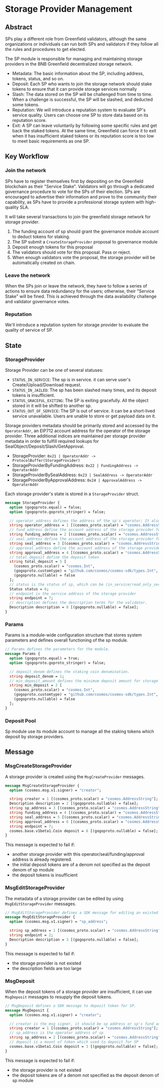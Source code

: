 # Storage Provider Management

## Abstract

SPs play a different role from Greenfield validators, although the same organizations or individuals can run both SPs
and validators if they follow all the rules and procedures to get elected.

The SP module is responsible for managing and maintaining storage providers in the BNB Greenfield decentralized
storage network.

- Metadata: The basic information about the SP, including address, tokens, status, and so on.
- Deposit: Each SP who wants to join the storage network should stake tokens to ensure that it can provide storage
  services normally
- Slash: The data stored on the SP will be challenged from time to time. When a challenge is successful, the SP will be
  slashed, and deducted some tokens.
- Reputation: We will introduce a reputation system to evaluate SP's service quality. Users can choose one SP to store
  data based on its reputation score.
- Exit: A SP can leave voluntarily by following some specific rules and get back the staked tokens. At the same time,
  Greenfield can force it to exit when it has insufficient staked tokens or its reputation score is too low to meet
  basic requirements as one SP.

## Key Workflow

### Join the network

SPs have to register themselves first by depositing on the Greenfield blockchain as their "Service Stake". 
Validators will go through a dedicated governance procedure to vote for the SPs of their election. SPs are encouraged to
advertise their information and prove to the community their capability, as SPs have to provide a professional storage
system with high-quality SLA.

It will take several transactions to join the greenfield storage network for storage provider.

1. The funding account of sp should grant the governance module account to deduct tokens for staking.
2. The SP submit a `CreateStorageProvider` proposal to governance module
3. Deposit enough tokens for this proposal
4. The validators should vote for this proposal. Pass or reject.
5. When enough validators vote the proposal, the storage provider will be automatically created on chain.

### Leave the network

When the SPs join or leave the network, they have to follow a series of actions to ensure data redundancy for the
users; otherwise, their "Service Stake" will be fined. This is achieved through the data availability challenge and
validator governance votes.

### Reputation

We'll introduce a reputation system for storage provider to evaluate the quality of service of SP.

## State

### StorageProvider

Storage Provider can be one of several statuses:

* `STATUS_IN_SERVICE`: The sp is in service. it can serve user's Create/Upload/Download request.
* `STATUS_IN_JAILED`: The sp has been slashed many times, and its deposit tokens is insufficient.
* `STATUS_GRACEFUL_EXITING`: The SP is exiting gracefully. All the object stored in it will be shifted to another sp.
* `STATUS_OUT_OF_SERVICE`: The SP is out of service. it can be a short-lived service unavailable. Users are unable
  to store or get payload data on it.

Storage providers metadata should be primarily stored and accessed by the `OperatorAddr`, an EIP712 account address
for the operator of the storage provider. Three additional indices are maintained per storage provider metadata in
order to fulfill required lookups for SealObject/Deposit/Slash/GetApproval.

* StorageProvider: `0x21 | OperatorAddr -> ProtocolBuffer(StorageProvider)`
* StorageProviderByFundingAddress: `0x22 | FundingAddress -> OperatorAddr`
* StorageProviderBySealAddress: `0x23 | SealAddress -> OperatorAddr`
* StorageProviderByApprovalAddress: `0x24 | ApprovalAddress -> OperatorAddr`

Each storage provider's state is stored in a `StorageProvider` struct.

```protobuf
message StorageProvider {
  option (gogoproto.equal) = false;
  option (gogoproto.goproto_stringer) = false;

  // operator_address defines the address of the sp's operator; It also is the unique index key of sp.
  string operator_address = 1 [(cosmos_proto.scalar) = "cosmos.AddressString"];
  // fund_address define the account address of the storage provider for deposit, remuneration.
  string funding_address = 2 [(cosmos_proto.scalar) = "cosmos.AddressString"];
  // seal_address define the account address of the storage provider for sealObject
  string seal_address = 3 [(cosmos_proto.scalar) = "cosmos.AddressString"];
  // approval_address define the account address of the storage provider for ack CreateBucket/Object.
  string approval_address = 4 [(cosmos_proto.scalar) = "cosmos.AddressString"];
  // total_deposit define the deposit token
  string total_deposit = 5 [
    (cosmos_proto.scalar) = "cosmos.Int",
    (gogoproto.customtype) = "github.com/cosmos/cosmos-sdk/types.Int",
    (gogoproto.nullable) = false
  ];
  // status is the status of sp, which can be (in_service/read_only_service/graceful_exiting/out_of_service)
  Status status = 6;
  // endpoint is the service address of the storage provider
  string endpoint = 7;
  // description defines the description terms for the validator.
  Description description = 8 [(gogoproto.nullable) = false];
}
```

### Params

Params is a module-wide configuration structure that stores system parameters
and defines overall functioning of the sp module.

```protobuf
// Params defines the parameters for the module.
message Params {
  option (gogoproto.equal) = true;
  option (gogoproto.goproto_stringer) = false;

  // deposit_denom defines the staking coin denomination.
  string deposit_denom = 1;
  // min_deposit_amount defines the minimum deposit amount for storage providers.
  string min_deposit = 2 [
    (cosmos_proto.scalar) = "cosmos.Int",
    (gogoproto.customtype) = "github.com/cosmos/cosmos-sdk/types.Int",
    (gogoproto.nullable) = false
  ];
}
```

### Deposit Pool

Sp module use its module account to manage all the staking tokens which deposit by storage providers.

## Message

### MsgCreateStorageProvider

A storage provider is created using the `MsgCreateProvider` messages.

```protobuf
message MsgCreateStorageProvider {
  option (cosmos.msg.v1.signer) = "creator";

  string creator = 1 [(cosmos_proto.scalar) = "cosmos.AddressString"];
  Description description = 2 [(gogoproto.nullable) = false];
  string sp_address = 3 [(cosmos_proto.scalar) = "cosmos.AddressString"];
  string funding_address = 4 [(cosmos_proto.scalar) = "cosmos.AddressString"];
  string seal_address = 5 [(cosmos_proto.scalar) = "cosmos.AddressString"];
  string approval_address = 6 [(cosmos_proto.scalar) = "cosmos.AddressString"];
  string endpoint = 7;
  cosmos.base.v1beta1.Coin deposit = 8 [(gogoproto.nullable) = false];
}
```

This message is expected to fail if:

* another storage provider with this operator/seal/funding/approval address is already registered.
* the initial deposit tokens are of a denom not specified as the deposit denom of sp module
* the deposit tokens is insufficient

### MsgEditStorageProvider

The metadata of a storage provider can be edited by using `MsgEditStorageProvider` messages.

```protobuf
// MsgEditStorageProvider defines a SDK message for editing an existed SP.
message MsgEditStorageProvider {
  option (cosmos.msg.v1.signer) = "sp_address";

  string sp_address = 1 [(cosmos_proto.scalar) = "cosmos.AddressString"];
  string endpoint = 2;
  Description description = 3 [(gogoproto.nullable) = false];
}
```

This message is expected to fail if:

* the storage provider is not existed
* the description fields are too large

### MsgDeposit

When the deposit tokens of a storage provider are insufficient, it can use `MsgDeposit` messages to resupply the
deposit tokens.

```protobuf
// MsgDeposit defines a SDK message to deposit token for SP.
message MsgDeposit {
  option (cosmos.msg.v1.signer) = "creator";

  // creator is the msg signer, it should be sp address or sp's fund address
  string creator = 1 [(cosmos_proto.scalar) = "cosmos.AddressString"];
  // sp_address is the operator address of sp
  string sp_address = 2 [(cosmos_proto.scalar) = "cosmos.AddressString"];
  // deposit is a mount of token which used to deposit for SP
  cosmos.base.v1beta1.Coin deposit = 3 [(gogoproto.nullable) = false];
}
```

This message is expected to fail if:

* the storage provider is not existed
* the deposit tokens are of a denom not specified as the deposit denom of sp module